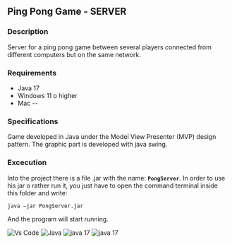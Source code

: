 ## Ping Pong Game - SERVER

### Description
Server for a ping pong game between several players connected from different computers but on the same network.

### Requirements
- Java 17
- Windows 11 o higher
- Mac --

### Specifications
Game developed in Java under the Model View Presenter (MVP) design pattern. 
The graphic part is developed with java swing.

### Excecution
Into the project there is a file .jar with the name: **``PongServer``**. In order to use his jar o rather run it, you just have to open the command terminal inside this folder and write: 
```
java –jar PongServer.jar
``` 
And the program will start running.

![Vs Code](https://img.shields.io/badge/Vscode-007ACC?style=flat&logo=visualstudiocode&logoColor=white) ![Java](https://img.shields.io/badge/Java-ED8B00?style=flat&logo=openjdk&logoColor=white) ![java 17](https://img.shields.io/badge/Java%20Version-17-green) ![java 17](https://img.shields.io/badge/Windows-11-blue?logo=Windows)